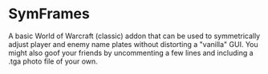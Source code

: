 # SymFrames
A basic World of Warcraft (classic) addon that can be used to symmetrically adjust player
and enemy name plates without distorting a "vanilla" GUI. You might also goof your friends by uncommenting a few lines and including a .tga photo file of your own.
